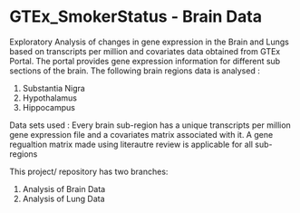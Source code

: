 # GTEx_SmokerStatus - Brain Data
Exploratory Analysis of changes in gene expression in the Brain and Lungs based on transcripts per million and covariates data obtained from GTEx Portal. The portal provides gene expression information for different sub sections of the brain. The following brain regions data is analysed :
1. Substantia Nigra
2. Hypothalamus
3. Hippocampus


Data sets used :
Every brain sub-region has a unique transcripts per million gene expression file and a covariates matrix associated with it. A gene regualtion matrix made using literautre review is applicable for all sub-regions

This project/ repository has two branches:
1. Analysis of Brain Data
2. Analysis of Lung Data


